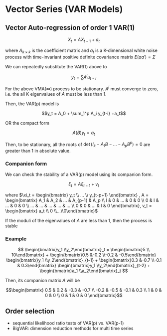 # Vector Series (VAR Models)

## Vector Auto-regression of order 1 VAR(1)

$$X_t = AX_{t-1}+a_t$$ 

where $A_{k\times k}$ is the coefficient matrix and $a_t$ is a K-dimensional white noise process with time-invariant positive definite covariance matrix $E(aa')=\Sigma$

We can repeatedly substitute the VAR(1) above to 

$$y_t = \sum A^i u_{t-i}$$

For the above VMA($\infty$) process to be stationary. $A^i$ must converge to zero, i.e. the all K eigenvalues of $A$ must be less than 1.

Then, the VAR(p) model is 

$$y_t = A_0 + \sum_1^p A_i y_{t-i} +a_t$$ 

OR the compact form 

$$A(B)y_t = a_t$$

Then, to be stationary, all the roots of $\det(I_k - A_1B-...-A_pB^p)=0$ are greater than 1 in absolute value. 

### Companion form
We can check the stability of a VAR(p) model using its companion form. 

$$\xi_t = A\xi_{t-1}+v_t$$ 

where $\xi_t = \begin{bmatrix} y_t \\ ... \\ y_{t-p+1} \end{bmatrix} , A = \begin{bmatrix}
        A_1 & A_2 & ... & A_{p-1} & A_p \\
        I & 0 & ... & 0 & 0 \\
        0 & I & ... & 0 & 0 \\
        ... & ... & ... & ... & ... \\
        0 & 0 & ... & I & 0
\end{bmatrix}, v_t = \begin{bmatrix} a_t \\ 0 \\...\\0\end{bmatrix}$

If the moduli of the eigenvalues of $A$ are less than 1, then the process is stable

### Example

$$
    \begin{bmatrix}y_1 \\y_2\end{bmatrix}_t
    = 
    \begin{bmatrix}5 \\ 10\end{bmatrix}
    + 
    \begin{bmatrix}0.5 &-0.2 \\-0.2 & -0.5\end{bmatrix}
    \begin{bmatrix}y_1 \\y_2\end{bmatrix}_{t-1} 
    + 
    \begin{bmatrix}0.3 &-0.7 \\-0.1 & 0.3\end{bmatrix}
    \begin{bmatrix}y_1 \\y_2\end{bmatrix}_{t-2} 
    +
    \begin{bmatrix}a_1 \\a_2\end{bmatrix}_t 
$$

Then, its companion matrix $A$ will be 

$$\begin{bmatrix}
        0.5 & 0.2 & -0.3 & -0.7 \\
        -0.2 & -0.5 & -0.1 & 0.3 \\
        1 & 0 & 0 & 0 \\
        0 & 1 & 0 & 0
\end{bmatrix}$$

## Order selection 
- sequential likelihood ratio tests of VAR(p) vs. VAR(p-1)
- BigVAR: dimension reduction methods for multi time series
